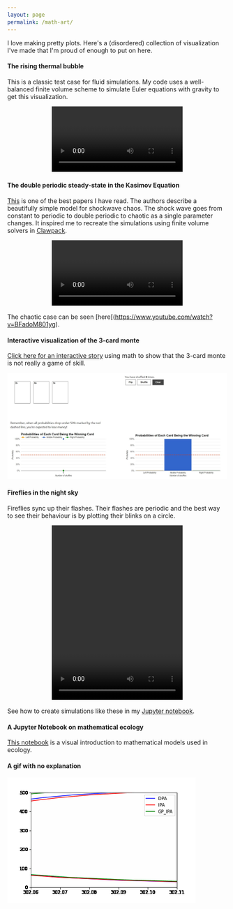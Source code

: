 ```yaml
---
layout: page
permalink: /math-art/
---
```

I love making pretty plots. Here's a (disordered) collection of visualization I've made that I'm proud of enough to put on here.

#### **The rising thermal bubble**

This is a classic test case for fluid simulations. My code uses a well-balanced finite volume scheme to simulate Euler equations with gravity to get this visualization.

<p align="center">
<video src="/images/bubble.mp4" controls="controls" style="max-width: 300px;">
</video>
</p >

#### **The double periodic steady-state in the Kasimov Equation**

[This](https://journals.aps.org/prl/abstract/10.1103/PhysRevLett.110.104104) is one of the best papers I have read. The authors describe a beautifully simple model for shockwave chaos. The shock wave goes from constant to periodic to double periodic to chaotic as a single parameter changes. It inspired me to recreate the simulations using finite volume solvers in [Clawpack](https://www.clawpack.org/).

<p align="center">
<video src="/images/erit.mp4" controls="controls" style="max-width: 350px;"> 
</video> 
 </p >

The chaotic case can be seen [here[(https://www.youtube.com/watch?v=BFadoM801yg).

#### **Interactive visualization of the 3-card monte**

[Click here for an interactive story](https://dirivian.github.io/pages/monte/) using math to show that the 3-card monte is not really a game of skill.

[![Alternate Text](images/monte.jpg)](https://dirivian.github.io/pages/monte/)

#### **Fireflies in the night sky**

Fireflies sync up their flashes. Their flashes are periodic and the best way to see their behaviour is by plotting their blinks on a circle.
<p align="center">
<video src="/images/fireflies.mp4" height="400" width="600" controls="controls" style="max-width: 300px;">
</video>
</p >

See how to create simulations like these in my [Jupyter notebook](https://github.com/Dirivian/Atoms_and_Fireflies/blob/main/Fireflies.ipynb).

#### **A Jupyter Notebook on mathematical ecology**

[This notebook](https://github.com/Dirivian/Jupyter_notebooks/blob/master/Math_Ecology.ipynb) is a visual introduction to mathematical models used in ecology.

#### **A gif with no explanation**

![Alt Text](pages/animation.gif)

